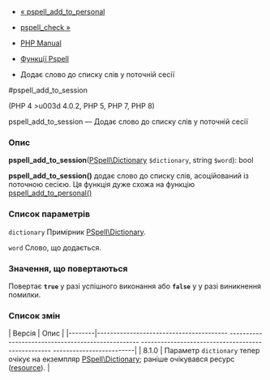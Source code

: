 - [« pspell_add_to_personal](function.pspell-add-to-personal.md)
- [pspell_check »](function.pspell-check.md)

- [PHP Manual](index.md)
- [Функції Pspell](ref.pspell.md)
- Додає слово до списку слів у поточній сесії

#pspell_add_to_session

(PHP 4 \>u003d 4.0.2, PHP 5, PHP 7, PHP 8)

pspell_add_to_session — Додає слово до списку слів у поточній сесії

### Опис

**pspell_add_to_session**([PSpell\Dictionary](class.pspell-dictionary.md)
`$dictionary`, string `$word`): bool

**pspell_add_to_session()** додає слово до списку слів,
асоційований із поточною сесією. Ця функція дуже схожа на функцію
[pspell_add_to_personal()](function.pspell-add-to-personal.md)

### Список параметрів

`dictionary`
Примірник [PSpell\Dictionary](class.pspell-dictionary.md).

`word`
Слово, що додається.

### Значення, що повертаються

Повертає **`true`** у разі успішного виконання або **`false`** у
у разі виникнення помилки.

### Список змін

| Версія | Опис |
|--------|---------------------------------------- -------------------------------------------------- -------------------------------------------------- -------------------------|
| 8.1.0 | Параметр `dictionary` тепер очікує на екземпляр [PSpell\Dictionary](class.pspell-dictionary.md); раніше очікувався ресурс ([resource](language.types.resource.md)). |
